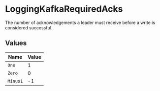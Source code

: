 # LoggingKafkaRequiredAcks

The number of acknowledgements a leader must receive before a write is considered successful.


## Values

| Name     | Value    |
| -------- | -------- |
| `One`    | 1        |
| `Zero`   | 0        |
| `Minus1` | -1       |